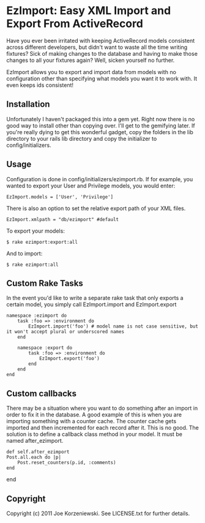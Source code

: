 # EzImport: Easy XML Import and Export From ActiveRecord

Have you ever been irritated with keeping ActiveRecord models consistent across different developers, but didn't want to waste all the time writing fixtures? Sick of making changes to the database and having to make those changes to all your fixtures again? Well, sicken yourself no further.

EzImport allows you to export and import data from models with no configuration other than specifying what models you want it to work with. It even keeps ids consistent!

## Installation

Unfortunately I haven't packaged this into a gem yet. Right now there is no good way to install other than copying over. I'll get to the gemifying later. If you're really dying to get this wonderful gadget, copy the folders in the lib directory to your rails lib directory and copy the initializer to config/initializers. 

## Usage

Configuration is done in config/initializers/ezimport.rb. If for example, you wanted to export your User and Privilege models, you would enter:

	EzImport.models = ['User', 'Privilege']
	
There is also an option to set the relative export path of your XML files.

	EzImport.xmlpath = "db/ezimport" #default 
	
To export your models:

	$ rake ezimport:export:all

And to import:

	$ rake ezimport:all
	
## Custom Rake Tasks

In the event you'd like to write a separate rake task that only exports a certain model, you simply call EzImport.import and EzImport.export

	namespace :ezimport do
		task :foo => :environment do
			EzImport.import('foo') # model name is not case sensitive, but it won't accept plural or underscored names
		end
		
		namespace :export do
			task :foo => :environment do
				EzImport.export('foo')
			end
		end
	end

## Custom callbacks

There may be a situation where you want to do something after an import in order to fix it in the database. A good example of this is when you are importing something with a counter cache. The counter cache gets imported and then incremented for each record after it. This is no good. The solution is to define a callback class method in your model. It must be named after_ezimport.

	def self.after_ezimport
  	Post.all.each do |p|
  		Post.reset_counters(p.id, :comments) 
  	end
  end



## Copyright

Copyright (c) 2011 Joe Korzeniewski. See LICENSE.txt for
further details.

